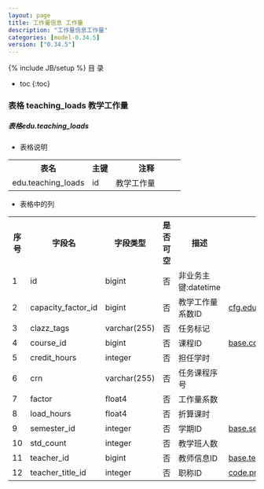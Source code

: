 ```yaml
---
layout: page
title: 工作量信息 工作量
description: "工作量信息工作量"
categories: [model-0.34.5]
version: ["0.34.5"]
---
```

{% include JB/setup %}
 目  录

* toc
{:toc}



### 表格 teaching_loads 教学工作量
<div class="card card-info">
  <div class="card-header"><h5 id="table_edu.teaching_loads">表格edu.teaching_loads</h5></div>
  <div class="card-body">
<ul>
  <li>表格说明</li>
</ul>

<table class="table table-bordered table-striped table-condensed ">
<tr><th class="info_header">表名</th><th class="info_header">主键</th><th class="info_header" style="width:40%">注释</th>  </tr>
<tr><td>edu.teaching_loads</td><td>id</td><td>教学工作量</td>  </tr>
</table>
<ul>
  <li>表格中的列</li>
</ul>
<table class="table table-bordered table-striped table-condensed">
<tr><th class="info_header text-center">序号</th><th class="info_header">字段名</th><th class="info_header">字段类型</th><th class="info_header text-center">是否可空</th><th class="info_header">描述</th><th class="info_header">引用表</th>  </tr>
<tr><td class="text-center">1</td><td>id</td><td>bigint</td><td class="text-center">否</td><td>非业务主键:datetime</td><td></td>  </tr>
<tr><td class="text-center">2</td><td>capacity_factor_id</td><td>bigint</td><td class="text-center">否</td><td>教学工作量系数ID</td><td>            <a href="/model/cfg/workload.config/all.html#表格-edu_capacity_factors-教学工作量系数">cfg.edu_capacity_factors</a>
</td>  </tr>
<tr><td class="text-center">3</td><td>clazz_tags</td><td>varchar(255)</td><td class="text-center">否</td><td>任务标记</td><td></td>  </tr>
<tr><td class="text-center">4</td><td>course_id</td><td>bigint</td><td class="text-center">否</td><td>课程ID</td><td>            <a href="/model/base/edu/core.html#表格-courses-课程基本信息">base.courses</a>
</td>  </tr>
<tr><td class="text-center">5</td><td>credit_hours</td><td>integer</td><td class="text-center">否</td><td>担任学时</td><td></td>  </tr>
<tr><td class="text-center">6</td><td>crn</td><td>varchar(255)</td><td class="text-center">否</td><td>任务课程序号</td><td></td>  </tr>
<tr><td class="text-center">7</td><td>factor</td><td>float4</td><td class="text-center">否</td><td>工作量系数</td><td></td>  </tr>
<tr><td class="text-center">8</td><td>load_hours</td><td>float4</td><td class="text-center">否</td><td>折算课时</td><td></td>  </tr>
<tr><td class="text-center">9</td><td>semester_id</td><td>integer</td><td class="text-center">否</td><td>学期ID</td><td>            <a href="/model/base/common/time.html#表格-semesters-学年学期">base.semesters</a>
</td>  </tr>
<tr><td class="text-center">10</td><td>std_count</td><td>integer</td><td class="text-center">否</td><td>教学班人数</td><td></td>  </tr>
<tr><td class="text-center">11</td><td>teacher_id</td><td>bigint</td><td class="text-center">否</td><td>教师信息ID</td><td>            <a href="/model/base/edu/core.html#表格-teachers-教师信息">base.teachers</a>
</td>  </tr>
<tr><td class="text-center">12</td><td>teacher_title_id</td><td>integer</td><td class="text-center">否</td><td>职称ID</td><td>            <a href="/model/code/job/all.html#表格-professional_titles-职称">code.professional_titles</a>
</td>  </tr>
</table>


  </div>
</div>
